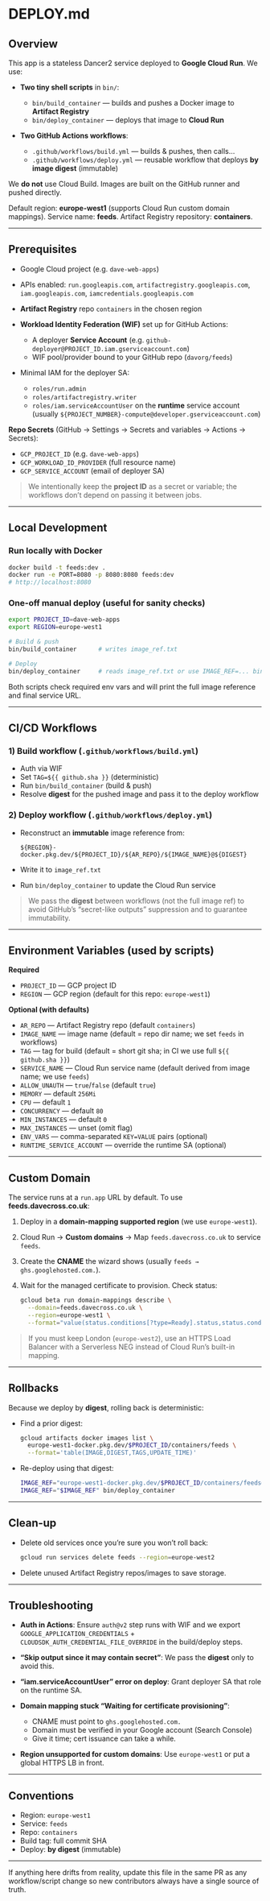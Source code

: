# DEPLOY.md

## Overview

This app is a stateless Dancer2 service deployed to **Google Cloud Run**. We use:

* **Two tiny shell scripts** in `bin/`:

  * `bin/build_container` — builds and pushes a Docker image to **Artifact Registry**
  * `bin/deploy_container` — deploys that image to **Cloud Run**
* **Two GitHub Actions workflows**:

  * `.github/workflows/build.yml` — builds & pushes, then calls…
  * `.github/workflows/deploy.yml` — reusable workflow that deploys **by image digest** (immutable)

We **do not** use Cloud Build. Images are built on the GitHub runner and pushed directly.

Default region: **europe-west1** (supports Cloud Run custom domain mappings).
Service name: **feeds**.
Artifact Registry repository: **containers**.

---

## Prerequisites

* Google Cloud project (e.g. `dave-web-apps`)
* APIs enabled: `run.googleapis.com`, `artifactregistry.googleapis.com`, `iam.googleapis.com`, `iamcredentials.googleapis.com`
* **Artifact Registry** repo `containers` in the chosen region
* **Workload Identity Federation (WIF)** set up for GitHub Actions:

  * A deployer **Service Account** (e.g. `github-deployer@PROJECT_ID.iam.gserviceaccount.com`)
  * WIF pool/provider bound to your GitHub repo (`davorg/feeds`)
* Minimal IAM for the deployer SA:

  * `roles/run.admin`
  * `roles/artifactregistry.writer`
  * `roles/iam.serviceAccountUser` on the **runtime** service account (usually `${PROJECT_NUMBER}-compute@developer.gserviceaccount.com`)

**Repo Secrets** (GitHub → Settings → Secrets and variables → Actions → Secrets):

* `GCP_PROJECT_ID` (e.g. `dave-web-apps`)
* `GCP_WORKLOAD_ID_PROVIDER` (full resource name)
* `GCP_SERVICE_ACCOUNT` (email of deployer SA)

> We intentionally keep the **project ID** as a secret or variable; the workflows don’t depend on passing it between jobs.

---

## Local Development

### Run locally with Docker

```bash
docker build -t feeds:dev .
docker run -e PORT=8080 -p 8080:8080 feeds:dev
# http://localhost:8080
```

### One-off manual deploy (useful for sanity checks)

```bash
export PROJECT_ID=dave-web-apps
export REGION=europe-west1

# Build & push
bin/build_container      # writes image_ref.txt

# Deploy
bin/deploy_container     # reads image_ref.txt or use IMAGE_REF=... bin/deploy_container
```

Both scripts check required env vars and will print the full image reference and final service URL.

---

## CI/CD Workflows

### 1) Build workflow (`.github/workflows/build.yml`)

* Auth via WIF
* Set `TAG=${{ github.sha }}` (deterministic)
* Run `bin/build_container` (build & push)
* Resolve **digest** for the pushed image and pass it to the deploy workflow

### 2) Deploy workflow (`.github/workflows/deploy.yml`)

* Reconstruct an **immutable** image reference from:

  ```
  ${REGION}-docker.pkg.dev/${PROJECT_ID}/${AR_REPO}/${IMAGE_NAME}@${DIGEST}
  ```
* Write it to `image_ref.txt`
* Run `bin/deploy_container` to update the Cloud Run service

> We pass the **digest** between workflows (not the full image ref) to avoid GitHub’s “secret-like outputs” suppression and to guarantee immutability.

---

## Environment Variables (used by scripts)

**Required**

* `PROJECT_ID` — GCP project ID
* `REGION` — GCP region (default for this repo: `europe-west1`)

**Optional (with defaults)**

* `AR_REPO` — Artifact Registry repo (default `containers`)
* `IMAGE_NAME` — image name (default = repo dir name; we set `feeds` in workflows)
* `TAG` — tag for build (default = short git sha; in CI we use full `${{ github.sha }}`)
* `SERVICE_NAME` — Cloud Run service name (default derived from image name; we use `feeds`)
* `ALLOW_UNAUTH` — `true`/`false` (default `true`)
* `MEMORY` — default `256Mi`
* `CPU` — default `1`
* `CONCURRENCY` — default `80`
* `MIN_INSTANCES` — default `0`
* `MAX_INSTANCES` — unset (omit flag)
* `ENV_VARS` — comma-separated `KEY=VALUE` pairs (optional)
* `RUNTIME_SERVICE_ACCOUNT` — override the runtime SA (optional)

---

## Custom Domain

The service runs at a `run.app` URL by default. To use **feeds.davecross.co.uk**:

1. Deploy in a **domain-mapping supported region** (we use `europe-west1`).
2. Cloud Run → **Custom domains** → Map `feeds.davecross.co.uk` to service `feeds`.
3. Create the **CNAME** the wizard shows (usually `feeds → ghs.googlehosted.com.`).
4. Wait for the managed certificate to provision. Check status:

   ```bash
   gcloud beta run domain-mappings describe \
     --domain=feeds.davecross.co.uk \
     --region=europe-west1 \
     --format="value(status.conditions[?type=Ready].status,status.conditions[?type=Ready].message)"
   ```

> If you must keep London (`europe-west2`), use an HTTPS Load Balancer with a Serverless NEG instead of Cloud Run’s built-in mapping.

---

## Rollbacks

Because we deploy by **digest**, rolling back is deterministic:

* Find a prior digest:

  ```bash
  gcloud artifacts docker images list \
    europe-west1-docker.pkg.dev/$PROJECT_ID/containers/feeds \
    --format='table(IMAGE,DIGEST,TAGS,UPDATE_TIME)'
  ```
* Re-deploy using that digest:

  ```bash
  IMAGE_REF="europe-west1-docker.pkg.dev/$PROJECT_ID/containers/feeds@sha256:…"
  IMAGE_REF="$IMAGE_REF" bin/deploy_container
  ```

---

## Clean-up

* Delete old services once you’re sure you won’t roll back:

  ```bash
  gcloud run services delete feeds --region=europe-west2
  ```
* Delete unused Artifact Registry repos/images to save storage.

---

## Troubleshooting

* **Auth in Actions**: Ensure `auth@v2` step runs with WIF and we export
  `GOOGLE_APPLICATION_CREDENTIALS` + `CLOUDSDK_AUTH_CREDENTIAL_FILE_OVERRIDE`
  in the build/deploy steps.
* **“Skip output since it may contain secret”**: We pass the **digest** only to avoid this.
* **“iam.serviceAccountUser” error on deploy**: Grant deployer SA that role on the runtime SA.
* **Domain mapping stuck “Waiting for certificate provisioning”**:

  * CNAME must point to `ghs.googlehosted.com.`
  * Domain must be verified in your Google account (Search Console)
  * Give it time; cert issuance can take a while.
* **Region unsupported for custom domains**: Use `europe-west1` or put a global HTTPS LB in front.

---

## Conventions

* Region: `europe-west1`
* Service: `feeds`
* Repo: `containers`
* Build tag: full commit SHA
* Deploy: **by digest** (immutable)

---

If anything here drifts from reality, update this file in the same PR as any workflow/script change so new contributors always have a single source of truth.

